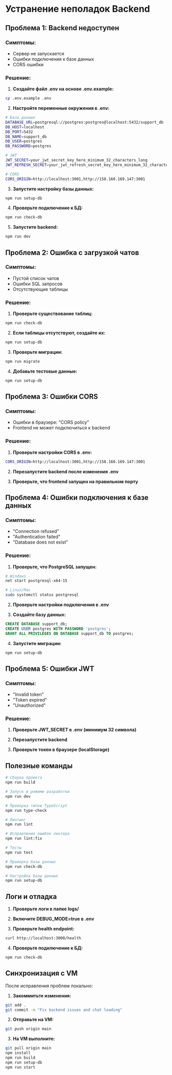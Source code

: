 # Устранение неполадок Backend

## Проблема 1: Backend недоступен

### Симптомы:
- Сервер не запускается
- Ошибки подключения к базе данных
- CORS ошибки

### Решение:

1. **Создайте файл .env на основе .env.example:**
```bash
cp .env.example .env
```

2. **Настройте переменные окружения в .env:**
```bash
# База данных
DATABASE_URL=postgresql://postgres:postgres@localhost:5432/support_db
DB_HOST=localhost
DB_PORT=5432
DB_NAME=support_db
DB_USER=postgres
DB_PASSWORD=postgres

# JWT
JWT_SECRET=your_jwt_secret_key_here_minimum_32_characters_long
JWT_REFRESH_SECRET=your_jwt_refresh_secret_key_here_minimum_32_characters_long

# CORS
CORS_ORIGIN=http://localhost:3001,http://158.160.169.147:3001
```

3. **Запустите настройку базы данных:**
```bash
npm run setup-db
```

4. **Проверьте подключение к БД:**
```bash
npm run check-db
```

5. **Запустите backend:**
```bash
npm run dev
```

## Проблема 2: Ошибка с загрузкой чатов

### Симптомы:
- Пустой список чатов
- Ошибки SQL запросов
- Отсутствующие таблицы

### Решение:

1. **Проверьте существование таблиц:**
```bash
npm run check-db
```

2. **Если таблицы отсутствуют, создайте их:**
```bash
npm run setup-db
```

3. **Проверьте миграции:**
```bash
npm run migrate
```

4. **Добавьте тестовые данные:**
```bash
npm run setup-db
```

## Проблема 3: Ошибки CORS

### Симптомы:
- Ошибки в браузере: "CORS policy"
- Frontend не может подключиться к backend

### Решение:

1. **Проверьте настройки CORS в .env:**
```bash
CORS_ORIGIN=http://localhost:3001,http://158.160.169.147:3001
```

2. **Перезапустите backend после изменения .env**

3. **Проверьте, что frontend запущен на правильном порту**

## Проблема 4: Ошибки подключения к базе данных

### Симптомы:
- "Connection refused"
- "Authentication failed"
- "Database does not exist"

### Решение:

1. **Проверьте, что PostgreSQL запущен:**
```bash
# Windows
net start postgresql-x64-15

# Linux/Mac
sudo systemctl status postgresql
```

2. **Проверьте настройки подключения в .env**

3. **Создайте базу данных:**
```sql
CREATE DATABASE support_db;
CREATE USER postgres WITH PASSWORD 'postgres';
GRANT ALL PRIVILEGES ON DATABASE support_db TO postgres;
```

4. **Запустите миграции:**
```bash
npm run setup-db
```

## Проблема 5: Ошибки JWT

### Симптомы:
- "Invalid token"
- "Token expired"
- "Unauthorized"

### Решение:

1. **Проверьте JWT_SECRET в .env (минимум 32 символа)**

2. **Перезапустите backend**

3. **Проверьте токен в браузере (localStorage)**

## Полезные команды

```bash
# Сборка проекта
npm run build

# Запуск в режиме разработки
npm run dev

# Проверка типов TypeScript
npm run type-check

# Линтинг
npm run lint

# Исправление ошибок линтера
npm run lint:fix

# Тесты
npm run test

# Проверка базы данных
npm run check-db

# Настройка базы данных
npm run setup-db
```

## Логи и отладка

1. **Проверьте логи в папке logs/**

2. **Включите DEBUG_MODE=true в .env**

3. **Проверьте health endpoint:**
```bash
curl http://localhost:3000/health
```

4. **Проверьте подключение к БД:**
```bash
npm run check-db
```

## Синхронизация с VM

После исправления проблем локально:

1. **Закоммитьте изменения:**
```bash
git add .
git commit -m "Fix backend issues and chat loading"
```

2. **Отправьте на VM:**
```bash
git push origin main
```

3. **На VM выполните:**
```bash
git pull origin main
npm install
npm run build
npm run setup-db
npm run start
```
